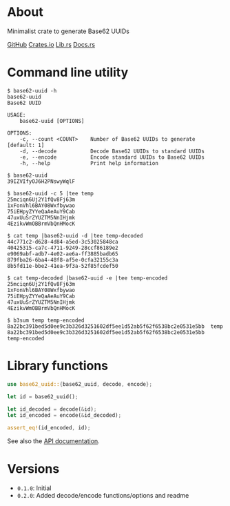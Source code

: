 # About

Minimalist crate to generate Base62 UUIDs

[GitHub](https://github.com/qtfkwk/base62-uuid)
[Crates.io](https://crates.io/crates/base62-uuid)
[Lib.rs](https://lib.rs/crates/base62-uuid)
[Docs.rs](https://docs.rs/base62-uuid/latest/base62_uuid/)

# Command line utility

```text
$ base62-uuid -h
base62-uuid 
Base62 UUID

USAGE:
    base62-uuid [OPTIONS]

OPTIONS:
    -c, --count <COUNT>    Number of Base62 UUIDs to generate [default: 1]
    -d, --decode           Decode Base62 UUIDs to standard UUIDs
    -e, --encode           Encode standard UUIDs to Base62 UUIDs
    -h, --help             Print help information

$ base62-uuid
39IZVIfyOJ6H2PNswyWqlF

$ base62-uuid -c 5 |tee temp
25mciqn6Uj2Y1fQv8Fj63m
1xFonVhl6BAY08Wxfbywao
75iEHpyZYYeQaAeAuY9Cab
47uxUuSrZYUZTM5NnIHjmk
4EzikvWmOBBrmVbQnHMocK

$ cat temp |base62-uuid -d |tee temp-decoded
44c771c2-d628-4d84-a5ed-3c53025848ca
40425315-ca7c-4711-9249-28ccf86189e2
e9069abf-adb7-4e02-ae6a-ff3885badb65
879fba26-6ba4-48f8-af5e-0cfa32155c3a
8b5fd11e-bbe2-41ea-9f3a-52f85fcdef50

$ cat temp-decoded |base62-uuid -e |tee temp-encoded
25mciqn6Uj2Y1fQv8Fj63m
1xFonVhl6BAY08Wxfbywao
75iEHpyZYYeQaAeAuY9Cab
47uxUuSrZYUZTM5NnIHjmk
4EzikvWmOBBrmVbQnHMocK

$ b3sum temp temp-encoded
8a22bc391bed5d0ee9c3b326d3251602df5ee1d52ab5f62f6538bc2e0531e5bb  temp
8a22bc391bed5d0ee9c3b326d3251602df5ee1d52ab5f62f6538bc2e0531e5bb  temp-encoded
```

# Library functions

```Rust
use base62_uuid::{base62_uuid, decode, encode};

let id = base62_uuid();

let id_decoded = decode(&id);
let id_encoded = encode(&id_decoded);

assert_eq!(id_encoded, id);
```

See also the [API documentation](https://docs.rs/base62-uuid/latest/base62_uuid/).

# Versions

* `0.1.0`: Initial
* `0.2.0`: Added decode/encode functions/options and readme

